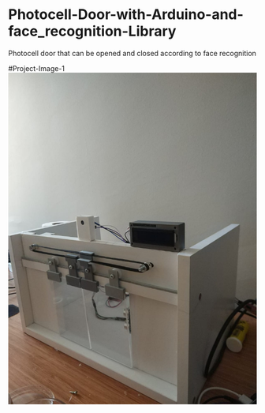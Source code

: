 # Photocell-Door-with-Arduino-and-face_recognition-Library
Photocell door that can be opened and closed according to face recognition

#Project-Image-1
![Image-1](https://github.com/HarunResitKarahan/Photocell-Door-with-Arduino-and-face_recognition-Library/blob/main/Photocell-Door-Image1.jpeg)
